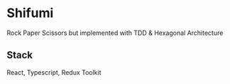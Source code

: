 # Shifumi

Rock Paper Scissors but implemented with TDD & Hexagonal Architecture

## Stack

React, Typescript, Redux Toolkit
